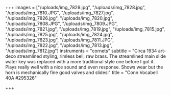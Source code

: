 +++
images = ["/uploads/img_7829.jpg", "/uploads/img_7828.jpg", "/uploads/img_7810.JPG", "/uploads/img_7827.jpg", "/uploads/img_7826.jpg", "/uploads/img_7820.jpg", "/uploads/img_7808.JPG", "/uploads/img_7809.JPG", "/uploads/img_7821.jpg", "/uploads/img_7819.jpg", "/uploads/img_7815.jpg", "/uploads/img_7825.jpg", "/uploads/img_7824.jpg", "/uploads/img_7823.jpg", "/uploads/img_7811.JPG", "/uploads/img_7822.jpg", "/uploads/img_7813.jpg", "/uploads/img_7812.jpg"]
instruments = "cornets"
subtitle = "Circa 1934 art-deco streamlined styling, rimless bell, raw brass. The streamlined main slide water key was replaced with a more traditional style one before I got it. Plays really well with a nice sound and even response. Shows wear but the horn is mechanically fine good valves and slidesl"
title = "Conn Vocabell 40A  #295326"

+++
